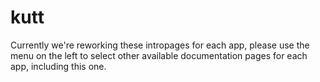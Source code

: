 # kutt

Currently we're reworking these intropages for each app, please use the menu on the left to select other available documentation pages for each app, including this one.
